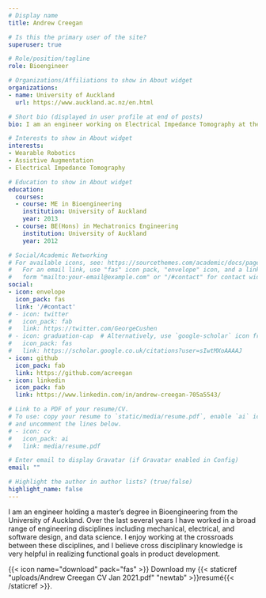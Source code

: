 ```yaml
---
# Display name
title: Andrew Creegan

# Is this the primary user of the site?
superuser: true

# Role/position/tagline
role: Bioengineer

# Organizations/Affiliations to show in About widget
organizations:
- name: University of Auckland
  url: https://www.auckland.ac.nz/en.html

# Short bio (displayed in user profile at end of posts)
bio: I am an engineer working on Electrical Impedance Tomography at the Auckland Bioengineering Institute

# Interests to show in About widget
interests:
- Wearable Robotics
- Assistive Augmentation
- Electrical Impedance Tomography

# Education to show in About widget
education:
  courses:
  - course: ME in Bioengineering
    institution: University of Auckland
    year: 2013
  - course: BE(Hons) in Mechatronics Engineering
    institution: University of Auckland
    year: 2012

# Social/Academic Networking
# For available icons, see: https://sourcethemes.com/academic/docs/page-builder/#icons
#   For an email link, use "fas" icon pack, "envelope" icon, and a link in the
#   form "mailto:your-email@example.com" or "/#contact" for contact widget.
social:
- icon: envelope
  icon_pack: fas
  link: '/#contact'
# - icon: twitter
#   icon_pack: fab
#   link: https://twitter.com/GeorgeCushen
# - icon: graduation-cap  # Alternatively, use `google-scholar` icon from `ai` icon pack
#   icon_pack: fas
#   link: https://scholar.google.co.uk/citations?user=sIwtMXoAAAAJ
- icon: github
  icon_pack: fab
  link: https://github.com/acreegan
- icon: linkedin
  icon_pack: fab
  link: https://www.linkedin.com/in/andrew-creegan-705a5543/

# Link to a PDF of your resume/CV.
# To use: copy your resume to `static/media/resume.pdf`, enable `ai` icons in `params.toml`, 
# and uncomment the lines below.
# - icon: cv
#   icon_pack: ai
#   link: media/resume.pdf

# Enter email to display Gravatar (if Gravatar enabled in Config)
email: ""

# Highlight the author in author lists? (true/false)
highlight_name: false
---
```


I am an engineer holding a master’s degree in Bioengineering from the University of Auckland. Over the last several years I have worked in a broad range of engineering disciplines including mechanical, electrical, and software design, and data science. I enjoy working at the crossroads between these disciplines, and I believe cross disciplinary knowledge is very helpful in realizing functional goals in product development.

<!-- Nelson Bighetti is a professor of artificial intelligence at the Stanford AI Lab. His research interests include distributed robotics, mobile computing and programmable matter. He leads the Robotic Neurobiology group, which develops self-reconfiguring robots, systems of self-organizing robots, and mobile sensor networks.

Lorem ipsum dolor sit amet, consectetur adipiscing elit. Sed neque elit, tristique placerat feugiat ac, facilisis vitae arcu. Proin eget egestas augue. Praesent ut sem nec arcu pellentesque aliquet. Duis dapibus diam vel metus tempus vulputate. -->

{{< icon name="download" pack="fas" >}} Download my {{< staticref "uploads/Andrew Creegan CV Jan 2021.pdf" "newtab" >}}resumé{{< /staticref >}}.
